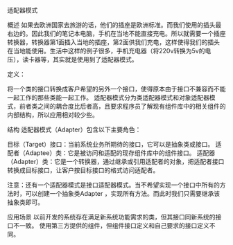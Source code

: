 适配器模式

概述
如果去欧洲国家去旅游的话，他们的插座是欧洲标准。而我们使用的插头最右边的。因此我们的笔记本电脑，手机在当地不能直接充电。所以就需要一个插座转换器，转换器第1面插入当地的插座，第2面供我们充电，这样使得我们的插头在当地能使用。生活中这样的例子很多，手机充电器（将220v转换为5v的电压），读卡器等，其实就是使用到了适配器模式。

定义：

将一个类的接口转换成客户希望的另外一个接口，使得原本由于接口不兼容而不能一起工作的那些类能一起工作。
适配器模式分为类适配器模式和对象适配器模式，前者类之间的耦合度比后者高，且要求程序员了解现有组件库中的相关组件的内部结构，所以应用相对较少些。

结构
适配器模式（Adapter）包含以下主要角色：

目标（Target）接口：当前系统业务所期待的接口，它可以是抽象类或接口。
适配者（Adaptee）类：它是被访问和适配的现存组件库中的组件接口。
适配器（Adapter）类：它是一个转换器，通过继承或引用适配者的对象，把适配者接口转换成目标接口，让客户按目标接口的格式访问适配者。

注意：还有一个适配器模式是接口适配器模式。当不希望实现一个接口中所有的方法时，可以创建一个抽象类Adapter ，实现所有方法。而此时我们只需要继承该抽象类即可。

应用场景
以前开发的系统存在满足新系统功能需求的类，但其接口同新系统的接口不一致。
使用第三方提供的组件，但组件接口定义和自己要求的接口定义不同。